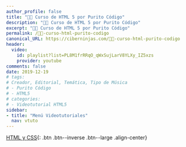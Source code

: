 ```yaml
---
author_profile: false
title: "👨‍🏫 Curso de HTML 5 por Purito Código"
description: "👩‍🎨 Curso de HTML 5 por Purito Código"
excerpt: "👩‍🎨 Curso de HTML 5 por Purito Código"
permalink: /👨‍🏫-curso-html-purito-codigo
canonical_URL: https://ciberninjas.com/👨‍🏫-curso-html-purito-codigo
header:
  video:
    id: playlist?list=PL8M1frRRqO_qWxSujLarV8YLXy_IZ5xzs
    provider: youtube
comments: false
date: 2019-12-19
# tags:
# Creador, Editorial, Temática, Tipo de Música
# - Purito Código
# - HTML5
# categories:
# - Videotutorial HTML5
sidebar:
- title: "Menú Videotutoriales"
  nav: vtuto
---
```


[<i class="fab fa-html5"></i> HTML y <i class="fab fa-css3-alt"></i> CSS](/cursos-tecnologia/#html--y-css-){: .btn .btn--inverse .btn--large .align-center}
